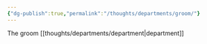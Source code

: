 ```yaml
---
{"dg-publish":true,"permalink":"/thoughts/departments/groom/"}
---
```


The groom [[thoughts/departments/department\|department]]